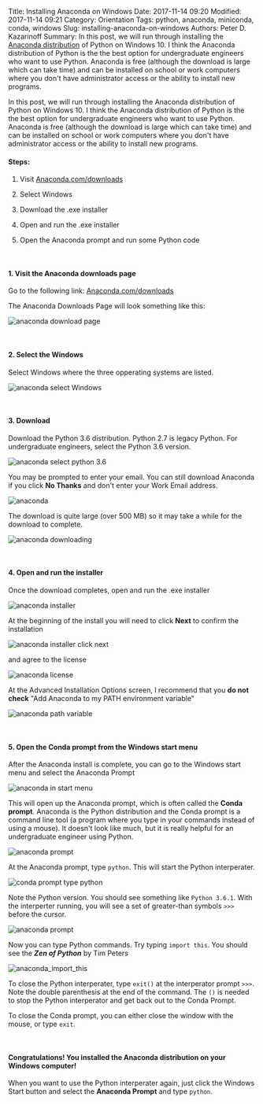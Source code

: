 Title: Installing Anaconda on Windows
Date: 2017-11-14 09:20
Modified: 2017-11-14 09:21
Category: Orientation
Tags: python, anaconda, miniconda, conda, windows
Slug: installing-anaconda-on-windows
Authors: Peter D. Kazarinoff
Summary: In this post, we will run through installing the [Anaconda distribution](https://www.anaconda.com/what-is-anaconda/) of Python on Windows 10. I think the Anaconda distribution of Python is the the best option for undergraduate engineers who want to use Python. Anaconda is free (although the download is large which can take time) and can be installed on school or work computers where you don't have administrator access or the ability to install new programs.

In this post, we will run through installing the Anaconda distribution of Python on Windows 10. I think the Anaconda distribution of Python is the the best option for undergraduate engineers who want to use Python. Anaconda is free (although the download is large which can take time) and can be installed on school or work computers where you don't have administrator access or the ability to install new programs.

#### Steps:

1. Visit [Anaconda.com/downloads](https://www.anaconda.com/download/)

2. Select Windows

3. Download the .exe installer

4. Open and run the .exe installer

5. Open the Anaconda prompt and run some Python code

 <br />


#### 1. Visit the Anaconda downloads page

Go to the following link: [Anaconda.com/downloads](https://www.anaconda.com/download/)

The Anaconda Downloads Page will look something like this:

![anaconda download page](images/anaconda_download_page.png)


 <br />

#### 2. Select the Windows

Select Windows where the three opperating systems are listed.

![anaconda select Windows](images/anaconda_select_windows.png)


 <br />

#### 3. Download

Download the Python 3.6 distribution. Python 2.7 is legacy Python. For undergraduate engineers, select the Python 3.6 version.

![anaconda select python 3.6](images/anaconda_python3_or_python2.png)

You may be prompted to enter your email. You can still download Anaconda if you click **No Thanks** and don't enter your Work Email address.

![anaconda](images/anaconda_enter_email.png)

The download is quite large (over 500 MB) so it may take a while for the download to complete.

![anaconda downloading](images/anaconda_downloading.png)


 <br />

#### 4. Open and run the installer

Once the download completes, open and run the .exe installer

![anaconda installer](images/anaconda_run_installer.png)

At the beginning of the install you will need to click **Next** to confirm the installation

![anaconda installer click next](images/anaconda_installer_click_next.png)

and agree to the license

![anaconda license](images/anaconda_agree_to_license.png)

At the Advanced Installation Options screen, I recommend that you **do not check** "Add Anaconda to my PATH environment variable"

![anaconda path variable](images/anaconda_installer_advanced_options.png)


 <br />

#### 5. Open the Conda prompt from the Windows start menu

After the Anaconda install is complete, you can go to the Windows start menu and select the Anaconda Prompt

![anaconda in start menu](images/anaconda_from_start_menu.png)

This will open up the Anaconda prompt, which is often called the **Conda prompt**. Anaconda is the Python distribution and the Conda prompt is a command line tool (a program where you type in your commands instead of using a mouse). It doesn't look like much, but it is really helpful for an undergraduate engineer using Python.

![anaconda prompt](images/anaconda_window.png)

At the Anaconda prompt, type ```python```. This will start the Python interperater. 

![conda prompt type python](images/conda_prompt_type_python.png)

Note the Python version. You should see something like ```Python 3.6.1```.  With the interperter running, you will see a set of greater-than symbols ```>>>``` before the cursor. 

![anaconda prompt](images/conda_type_python.png)

Now you can type Python commands. Try typing ```import this```. You should see the **_Zen of Python_** by Tim Peters

![anaconda_import_this](images/conda_import_this_output.png)

To close the Python interperater, type ```exit()``` at the interperator prompt ```>>>```.  Note the double parenthesis at the end of the command. The ```()``` is needed to stop the Python interperator and get back out to the Conda Prompt.

To close the Conda prompt, you can either close the window with the mouse, or type ```exit```.


 <br />
 
#### Congratulations! You installed the Anaconda distribution on your Windows computer!

When you want to use the Python interperater again, just click the Windows Start button and select the **Anaconda Prompt** and type ```python```.